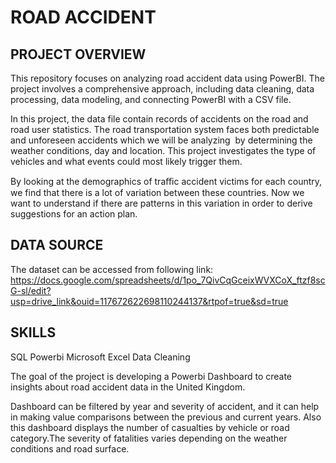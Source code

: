 # ROAD ACCIDENT
## PROJECT OVERVIEW
This repository focuses on analyzing road accident data using PowerBI. The project involves a comprehensive approach, including data cleaning, data processing, data modeling, and connecting PowerBI with a CSV file.

In this project, the data file contain records of accidents on the road and road user statistics. The road transportation system faces both predictable and unforeseen accidents which we will be analyzing  by determining the weather conditions, day and location. This project investigates the type of vehicles and what events could most likely trigger them.

By looking at the demographics of traﬃc accident victims for each country, we find that there is a lot of variation between these countries. Now we want to understand if there are patterns in this variation in order to derive suggestions for an action plan.

## DATA SOURCE
The dataset can be accessed from following link: https://docs.google.com/spreadsheets/d/1po_7QivCqGceixWVXCoX_ftzf8scG-sl/edit?usp=drive_link&ouid=117672622698110244137&rtpof=true&sd=true

## SKILLS
SQL
Powerbi
Microsoft Excel
Data Cleaning

The goal of the project is developing a Powerbi Dashboard to create insights about road accident data in the United Kingdom.

Dashboard can be filtered by year and severity of accident, and it can help in making value comparisons between the previous and current years. Also this dashboard displays the number of casualties by vehicle or road category.The severity of fatalities varies depending on the weather conditions and road surface.
